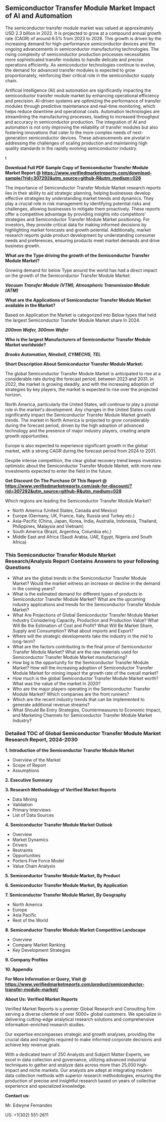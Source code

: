 <h2>Semiconductor Transfer Module Market Impact of AI and Automation</h2><p>The semiconductor transfer module market was valued at approximately USD 2.3 billion in 2022. It is projected to grow at a compound annual growth rate (CAGR) of around 6.5% from 2023 to 2028. This growth is driven by the increasing demand for high-performance semiconductor devices and the ongoing advancements in semiconductor manufacturing technologies. The rising complexity of semiconductor production processes necessitates more sophisticated transfer modules to handle delicate and precise operations efficiently. As semiconductor technologies continue to evolve, the demand for advanced transfer modules is expected to grow proportionately, reinforcing their critical role in the semiconductor supply chain.</p><p>Artificial Intelligence (AI) and automation are significantly impacting the semiconductor transfer module market by enhancing operational efficiency and precision. AI-driven systems are optimizing the performance of transfer modules through predictive maintenance and real-time monitoring, which helps reduce downtime and operational costs. Automation technologies are streamlining the manufacturing processes, leading to increased throughput and accuracy in semiconductor production. The integration of AI and automation is not only improving the reliability of transfer modules but also fostering innovations that cater to the more complex needs of next-generation semiconductor devices. These advancements are pivotal in addressing the challenges of scaling production and maintaining high quality standards in the rapidly evolving semiconductor industry.</p>t</p><p id="" class=""><strong>Download Full PDF Sample Copy of Semiconductor Transfer Module Market Report @ <a href="https://www.verifiedmarketreports.com/download-sample/?rid=307292&utm_source=github-R&utm_medium=028" target="_blank">https://www.verifiedmarketreports.com/download-sample/?rid=307292&utm_source=github-R&utm_medium=028</a></strong></p><p>The importance of&nbsp;Semiconductor Transfer Module Market research reports lies in their ability to aid strategic planning, helping businesses develop effective strategies by understanding market trends and dynamics. They play a crucial role in risk management by identifying potential risks and challenges, allowing businesses to mitigate them proactively. These reports offer a competitive advantage by providing insights into competitors' strategies and Semiconductor Transfer Module Market positioning. For investors, they provide critical data for making informed decisions by highlighting market forecasts and growth potential. Additionally, market research reports guide product development by understanding consumer needs and preferences, ensuring products meet market demands and drive business growth.</p><p><strong>What are the&nbsp;Type driving the growth of the Semiconductor Transfer Module Market?</strong></p><p id="" class="">Growing demand for below Type around the world has had a direct impact on the growth of the Semiconductor Transfer Module Market:</p><em><strong>Vacuum Transfer Module (VTM), Atmospheric Transmission Module (ATM)</strong></em></p><strong>What are the&nbsp;Applications&nbsp;of Semiconductor Transfer Module Market available in the Market?</strong></p><p id="" class="">Based on Application the Market is categorized into Below types that held the largest Semiconductor Transfer Module Market share In 2024.</p><em><strong>200mm Wafer, 300mm Wafer</strong></em></p><strong>Who is the largest Manufacturers of Semiconductor Transfer Module Market worldwide?</strong></p><p><em><strong>Brooks Automation, Ninebell, CYMECHS, TEL</strong></em></p><p id="" class=""><strong>Short Description About Semiconductor Transfer Module Market:</strong></p><p>The global Semiconductor Transfer Module Market is anticipated to rise at a considerable rate during the forecast period, between 2023 and 2031. In 2022, the market is growing steadily, and with the increasing adoption of strategies by key players, the market is expected to rise over the projected horizon.</p><p>North America, particularly the United States, will continue to play a pivotal role in the market's development. Any changes in the United States could significantly impact the Semiconductor Transfer Module Market growth trends. The market in North America is projected to grow considerably during the forecast period, driven by the high adoption of advanced technology and the presence of major industry players, creating ample growth opportunities.</p><p>Europe is also expected to experience significant growth in the global market, with a strong CAGR during the forecast period from 2024 to 2031.</p><p>Despite intense competition, the clear global recovery trend keeps investors optimistic about the Semiconductor Transfer Module Market, with more new investments expected to enter the field in the future.</p><p id="" class=""><strong>Get Discount On The Purchase Of This Report @ <a href="https://www.verifiedmarketreports.com/ask-for-discount/?rid=307292&utm_source=github-R&utm_medium=028" target="_blank">https://www.verifiedmarketreports.com/ask-for-discount/?rid=307292&utm_source=github-R&utm_medium=028</a></strong></p>Which regions are leading the Semiconductor Transfer Module Market?</p><ul><li>North America (United States, Canada and Mexico)</li><li>Europe (Germany, UK, France, Italy, Russia and Turkey etc.)</li><li>Asia-Pacific (China, Japan, Korea, India, Australia, Indonesia, Thailand, Philippines, Malaysia and Vietnam)</li><li>South America (Brazil, Argentina, Columbia etc.)</li><li>Middle East and Africa (Saudi Arabia, UAE, Egypt, Nigeria and South Africa)</li></ul><h3 id="" class="">This Semiconductor Transfer Module Market Research/Analysis Report Contains Answers to your following Questions</h3><ul><li>What are the global trends in the Semiconductor Transfer Module Market? Would the market witness an increase or decline in the demand in the coming years?</li><li>What is the estimated demand for different types of products in Semiconductor Transfer Module Market? What are the upcoming industry applications and trends for the Semiconductor Transfer Module Market?</li><li>What Are Projections of Global Semiconductor Transfer Module Market Industry Considering Capacity, Production and Production Value? What Will Be the Estimation of Cost and Profit? What Will Be Market Share, Supply and Consumption? What about imports and Export?</li><li>Where will the strategic developments take the industry in the mid to long-term?</li><li>What are the factors contributing to the final price of Semiconductor Transfer Module Market? What are the raw materials used for Semiconductor Transfer Module Market manufacturing?</li><li>How big is the opportunity for the Semiconductor Transfer Module Market? How will the increasing adoption of Semiconductor Transfer Module Market for mining impact the growth rate of the overall market?</li><li>How much is the global Semiconductor Transfer Module Market worth? What was the value of the market In 2020?</li><li>Who are the major players operating in the Semiconductor Transfer Module Market? Which companies are the front runners?</li><li>Which are the recent industry trends that can be implemented to generate additional revenue streams?</li><li>What Should Be Entry Strategies, Countermeasures to Economic Impact, and Marketing Channels for Semiconductor Transfer Module Market Industry?</li></ul><h3 id="" class="">Detailed TOC of Global Semiconductor Transfer Module Market Research Report, 2024-2030</h3><p id="" class=""><strong>1. Introduction of the Semiconductor Transfer Module Market</strong></p><ul><li>Overview of the Market</li><li>Scope of Report</li><li>Assumptions</li></ul><p id="" class=""><strong>2. Executive Summary</strong></p><p id="" class=""><strong>3. Research Methodology of Verified Market Reports</strong></p><ul><li>Data Mining</li><li>Validation</li><li>Primary Interviews</li><li>List of Data Sources</li></ul><p id="" class=""><strong>4. Semiconductor Transfer Module Market Outlook</strong></p><ul><li>Overview</li><li>Market Dynamics</li><li>Drivers</li><li>Restraints</li><li>Opportunities</li><li>Porters Five Force Model</li><li>Value Chain Analysis</li></ul><p id="" class=""><strong>5. Semiconductor Transfer Module Market, By Product</strong></p><p id="" class=""><strong>6. Semiconductor Transfer Module Market, By Application</strong></p><p id="" class=""><strong>7. Semiconductor Transfer Module Market, By Geography</strong></p><ul><li>North America</li><li>Europe</li><li>Asia Pacific</li><li>Rest of the World</li></ul><p id="" class=""><strong>8. Semiconductor Transfer Module Market Competitive Landscape</strong></p><ul><li>Overview</li><li>Company Market Ranking</li><li>Key Development Strategies</li></ul><p id="" class=""><strong>9. Company Profiles</strong></p><p id="" class=""><strong>10. Appendix</strong></p><p id="" class=""><strong>For More Information or Query, Visit @ <a href="https://www.verifiedmarketreports.com/product/semiconductor-transfer-module-market/" target="_blank">https://www.verifiedmarketreports.com/product/semiconductor-transfer-module-market/</a></strong></p><p id="" class=""><strong>About Us: Verified Market Reports</strong></p><p id="" class="">Verified Market Reports is a premier Global Research and Consulting firm serving a diverse clientele of over 5000+ global customers. We specialize in delivering cutting-edge analytical research solutions and comprehensive information-enriched research studies.</p><p id="" class="">Our expertise encompasses strategic and growth analyses, providing the crucial data and insights required to make informed corporate decisions and achieve key revenue goals.</p><p id="" class="">With a dedicated team of 250 Analysts and Subject Matter Experts, we excel in data collection and governance, utilizing advanced industrial techniques to gather and analyze data across more than 25,000 high-impact and niche markets. Our analysts are adept at integrating modern data collection methods with superior research methodologies, ensuring the production of precise and insightful research based on years of collective experience and specialized knowledge.</p><p id="" class=""><strong>Contact us:</strong></p><p id="" class="">Mr. Edwyne Fernandes</p><p id="" class="">US: +1(302) 551-2611</p>
